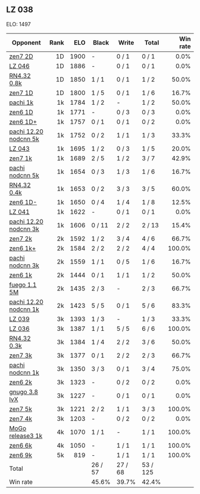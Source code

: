 ## LZ 038 ##

ELO: 1497

Opponent | Rank | ELO | Black | Write | Total | Win rate
---------|-----:|----:|-------|-------|-------|-------:
[zen7 2D](zen7%202D.md) | 1D | 1900 | - | 0 / 1 | 0 / 1 | 0.0%
[LZ 046](LZ%20046.md) | 1D | 1886 | - | 0 / 1 | 0 / 1 | 0.0%
[RN4.32 0.8k](RN4.32%200.8k.md) | 1D | 1850 | 1 / 1 | 0 / 1 | 1 / 2 | 50.0%
[zen7 1D](zen7%201D.md) | 1D | 1800 | 1 / 5 | 0 / 1 | 1 / 6 | 16.7%
[pachi 1k](pachi%201k.md) | 1k | 1784 | 1 / 2 | - | 1 / 2 | 50.0%
[zen6 1D](zen6%201D.md) | 1k | 1771 | - | 0 / 3 | 0 / 3 | 0.0%
[zen6 1D+](zen6%201D+.md) | 1k | 1757 | 0 / 1 | 0 / 1 | 0 / 2 | 0.0%
[pachi 12.20 nodcnn 5k](pachi%2012.20%20nodcnn%205k.md) | 1k | 1752 | 0 / 2 | 1 / 1 | 1 / 3 | 33.3%
[LZ 043](LZ%20043.md) | 1k | 1695 | 1 / 2 | 0 / 3 | 1 / 5 | 20.0%
[zen7 1k](zen7%201k.md) | 1k | 1689 | 2 / 5 | 1 / 2 | 3 / 7 | 42.9%
[pachi nodcnn 5k](pachi%20nodcnn%205k.md) | 1k | 1654 | 0 / 3 | 1 / 3 | 1 / 6 | 16.7%
[RN4.32 0.4k](RN4.32%200.4k.md) | 1k | 1653 | 0 / 2 | 3 / 3 | 3 / 5 | 60.0%
[zen6 1D-](zen6%201D-.md) | 1k | 1650 | 0 / 4 | 1 / 4 | 1 / 8 | 12.5%
[LZ 041](LZ%20041.md) | 1k | 1622 | - | 0 / 1 | 0 / 1 | 0.0%
[pachi 12.20 nodcnn 3k](pachi%2012.20%20nodcnn%203k.md) | 1k | 1606 | 0 / 11 | 2 / 2 | 2 / 13 | 15.4%
[zen7 2k](zen7%202k.md) | 2k | 1592 | 1 / 2 | 3 / 4 | 4 / 6 | 66.7%
[zen6 1k+](zen6%201k+.md) | 2k | 1584 | 2 / 2 | 2 / 2 | 4 / 4 | 100.0%
[pachi nodcnn 3k](pachi%20nodcnn%203k.md) | 2k | 1559 | 1 / 1 | 0 / 5 | 1 / 6 | 16.7%
[zen6 1k](zen6%201k.md) | 2k | 1444 | 0 / 1 | 1 / 1 | 1 / 2 | 50.0%
[fuego 1.1 5M](fuego%201.1%205M.md) | 2k | 1435 | 2 / 3 | - | 2 / 3 | 66.7%
[pachi 12.20 nodcnn 1k](pachi%2012.20%20nodcnn%201k.md) | 2k | 1423 | 5 / 5 | 0 / 1 | 5 / 6 | 83.3%
[LZ 039](LZ%20039.md) | 3k | 1393 | 1 / 3 | - | 1 / 3 | 33.3%
[LZ 036](LZ%20036.md) | 3k | 1387 | 1 / 1 | 5 / 5 | 6 / 6 | 100.0%
[RN4.32 0.3k](RN4.32%200.3k.md) | 3k | 1384 | 1 / 4 | 2 / 2 | 3 / 6 | 50.0%
[zen7 3k](zen7%203k.md) | 3k | 1377 | 0 / 1 | 2 / 2 | 2 / 3 | 66.7%
[pachi nodcnn 1k](pachi%20nodcnn%201k.md) | 3k | 1350 | 3 / 3 | 0 / 1 | 3 / 4 | 75.0%
[zen6 2k](zen6%202k.md) | 3k | 1323 | - | 0 / 2 | 0 / 2 | 0.0%
[gnugo 3.8 lvX](gnugo%203.8%20lvX.md) | 3k | 1227 | - | 0 / 1 | 0 / 1 | 0.0%
[zen7 5k](zen7%205k.md) | 3k | 1221 | 2 / 2 | 1 / 1 | 3 / 3 | 100.0%
[zen7 4k](zen7%204k.md) | 3k | 1203 | - | 0 / 2 | 0 / 2 | 0.0%
[MoGo release3 1k](MoGo%20release3%201k.md) | 4k | 1070 | 1 / 1 | - | 1 / 1 | 100.0%
[zen6 6k](zen6%206k.md) | 4k | 1050 | - | 1 / 1 | 1 / 1 | 100.0%
[zen6 9k](zen6%209k.md) | 5k | 819 | - | 1 / 1 | 1 / 1 | 100.0%
Total | | | 26 / 57 | 27 / 68 | 53 / 125 | 
Win rate| | | 45.6% | 39.7% | 42.4% | 
